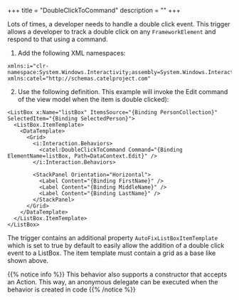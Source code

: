 +++
title = "DoubleClickToCommand" 
description = ""
+++

Lots of times, a developer needs to handle a double click event. This trigger allows a developer to track a double click on any `FrameworkElement` and respond to that using a command.

1) Add the following XML namespaces:

```
xmlns:i="clr-namespace:System.Windows.Interactivity;assembly=System.Windows.Interactivity"
xmlns:catel="http://schemas.catelproject.com"
```

2) Use the following definition. This example will invoke the Edit command of the view model when the item is double clicked):

```
<ListBox x:Name="listBox" ItemsSource="{Binding PersonCollection}" SelectedItem="{Binding SelectedPerson}">
  <ListBox.ItemTemplate>
    <DataTemplate>
      <Grid>
        <i:Interaction.Behaviors>
          <catel:DoubleClickToCommand Command="{Binding ElementName=listBox, Path=DataContext.Edit}" />
        </i:Interaction.Behaviors>

        <StackPanel Orientation="Horizontal">
          <Label Content="{Binding FirstName}" />
          <Label Content="{Binding MiddleName}" />
          <Label Content="{Binding LastName}" />
        </StackPanel>
      </Grid>
    </DataTemplate>
  </ListBox.ItemTemplate>
</ListBox>
```

The trigger contains an additional property `AutoFixListBoxItemTemplate` which is set to true by default to easily allow the addition of a double click event to a ListBox. The item template must contain a grid as a base like shown above.

{{% notice info %}}
This behavior also supports a constructor that accepts an Action. This way, an anonymous delegate can be executed when the behavior is created in code
{{% /notice %}}
